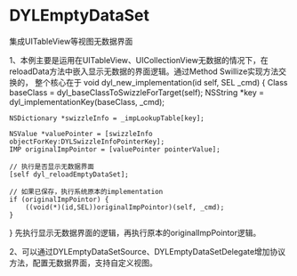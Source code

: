 # DYLEmptyDataSet
集成UITableView等视图无数据界面

1、本例主要是运用在UITableView、UICollectionView无数据的情况下，在reloadData方法中嵌入显示无数据的界面逻辑。通过Method Swillize实现方法交换的，
整个核心在于
void dyl_new_implementation(id self, SEL _cmd)
{
    Class baseClass = dyl_baseClassToSwizzleForTarget(self);
    NSString *key = dyl_implementationKey(baseClass, _cmd);
    
    NSDictionary *swizzleInfo = _impLookupTable[key];
    
    NSValue *valuePointer = [swizzleInfo objectForKey:DYLSwizzleInfoPointerKey];
    IMP originalImpPointor = [valuePointer pointerValue];
    
    // 执行是否显示无数据界面
    [self dyl_reloadEmptyDataSet];
    
    // 如果已保存，执行系统原本的implementation
    if (originalImpPointor) {
        ((void(*)(id,SEL))originalImpPointor)(self, _cmd);
    }
}
先执行显示无数据界面的逻辑，再执行原本的originalImpPointor逻辑。


2、可以通过DYLEmptyDataSetSource、DYLEmptyDataSetDelegate增加协议方法，配置无数据界面，支持自定义视图。
